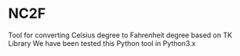 # NC2F
Tool for converting Celsius degree to Fahrenheit degree based on TK Library
We have been tested this Python tool in Python3.x
